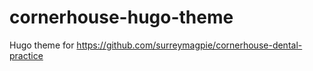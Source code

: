 # cornerhouse-hugo-theme
Hugo theme for https://github.com/surreymagpie/cornerhouse-dental-practice
